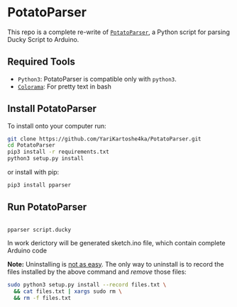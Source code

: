 PotatoParser
======

This repo is a complete re-write of [`PotatoParser`](https://github.com/YariKartoshe4ka/PotatoParser/), a Python script for parsing Ducky Script to Arduino.



Required Tools
--------------

* `Python3`: PotatoParser is compatible only with `python3`.
* [`Colorama`](https://pypi.org/project/colorama/): For pretty text in bash


Install PotatoParser
--------------
To install onto your computer run:

```bash
git clone https://github.com/YariKartoshe4ka/PotatoParser.git
cd PotatoParser
pip3 install -r requirements.txt
python3 setup.py install
```
or install with pip:
```bash
pip3 install pparser
```


Run PotatoParser
----------
```

pparser script.ducky
```
In work derictory will be generated sketch.ino file, which contain complete Arduino code



**Note:** Uninstalling is [not as easy](https://stackoverflow.com/questions/1550226/python-setup-py-uninstall#1550235). The only way to uninstall is to record the files installed by the above command and *remove* those files:

```bash
sudo python3 setup.py install --record files.txt \
  && cat files.txt | xargs sudo rm \
  && rm -f files.txt
```


